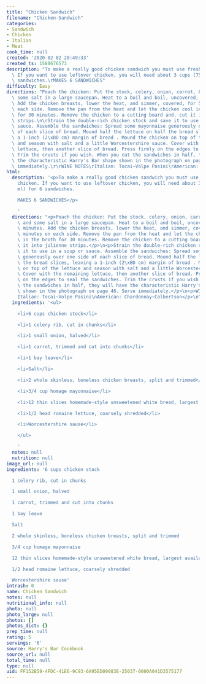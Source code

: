 ```yaml
---
title: "Chicken Sandwich"
filename: "Chicken-Sandwich"
categories:
- Sandwich
- Chicken
- Italian
- Meat
cook_time: null
created: '2020-02-02 20:49:33'
created_ts: 1580676573
description: "To make a really good chicken sandwich you must use freshly cooked chicken.\
  \ If you want to use leftover chicken, you will need about 3 cups (750 ml) for 6\
  \ sandwiches.\rMAKES 6 SANDWICHES"
difficulty: Easy
directions: "Poach the chicken: Put the stock, celery, onion, carrot, bay leaf, and\
  \ some salt in a large saucepan. Heat to a boil and boil, uncovered, for 10 minutes.\
  \ Add the chicken breasts, lower the heat, and simmer, covered, for 5 minutes on\
  \ each side. Remove the pan from the heat and let the chicken cool in the broth\
  \ for 30 minutes. Remove the chicken to a cutting board and. cut it into julienne\
  \ strips.\n\rStrain the double-rich chicken stock and save it to use in a soup or\
  \ sauce. Assemble the sandwiches: Spread some mayonnaise generously over one side\
  \ of each slice of bread. Mound half the lettuce on half the bread slices, leaving\
  \ a 1-inch (2\xBD cm) margin of bread . Mound the chicken on top of the lettuce\
  \ and season with salt and a little Worcestershire sauce. Cover with the remaining\
  \ lettuce, then another slice of bread. Press firmly on the edges to seal the sandwiches.\
  \ Trim the crusts if you wish. When you cut the sandwiches in half, they will have\
  \ the characteristic Harry's Bar shape shown in the photograph on page 46. Serve\
  \ immediately.\r\rWINE NOTES\rItalian: Tocai~Volpe Pasini\rAmerican: Chardonnay~Colbertson"
html:
  description: '<p>To make a really good chicken sandwich you must use freshly cooked
    chicken. If you want to use leftover chicken, you will need about 3 cups (750
    ml) for 6 sandwiches.

    MAKES 6 SANDWICHES</p>

    '
  directions: "<p>Poach the chicken: Put the stock, celery, onion, carrot, bay leaf,\
    \ and some salt in a large saucepan. Heat to a boil and boil, uncovered, for 10\
    \ minutes. Add the chicken breasts, lower the heat, and simmer, covered, for 5\
    \ minutes on each side. Remove the pan from the heat and let the chicken cool\
    \ in the broth for 30 minutes. Remove the chicken to a cutting board and. cut\
    \ it into julienne strips.</p>\n<p>Strain the double-rich chicken stock and save\
    \ it to use in a soup or sauce. Assemble the sandwiches: Spread some mayonnaise\
    \ generously over one side of each slice of bread. Mound half the lettuce on half\
    \ the bread slices, leaving a 1-inch (2\xBD cm) margin of bread . Mound the chicken\
    \ on top of the lettuce and season with salt and a little Worcestershire sauce.\
    \ Cover with the remaining lettuce, then another slice of bread. Press firmly\
    \ on the edges to seal the sandwiches. Trim the crusts if you wish. When you cut\
    \ the sandwiches in half, they will have the characteristic Harry's Bar shape\
    \ shown in the photograph on page 46. Serve immediately.</p>\n<p>WINE NOTES\n\
    Italian: Tocai~Volpe Pasini\nAmerican: Chardonnay~Colbertson</p>\n"
  ingredients: '<ul>

    <li>6 cups chicken stock</li>

    <li>1 celery rib, cut in chunks</li>

    <li>1 small onion, halved</li>

    <li>1 carrot, trimmed and cut into chunks</li>

    <li>1 bay leave</li>

    <li>Salt</li>

    <li>2 whole skinless, boneless chicken breasts, split and trimmed</li>

    <li>3/4 cup homage mayonnaise</li>

    <li>12 thin slices homemade-style unsweetened white bread, largest available slices</li>

    <li>1/2 head romaine lettuce, coarsely shredded</li>

    <li>Worcestershire sause</li>

    </ul>

    '
  notes: null
  nutrition: null
image_url: null
ingredients: '6 cups chicken stock

  1 celery rib, cut in chunks

  1 small onion, halved

  1 carrot, trimmed and cut into chunks

  1 bay leave

  Salt

  2 whole skinless, boneless chicken breasts, split and trimmed

  3/4 cup homage mayonnaise

  12 thin slices homemade-style unsweetened white bread, largest available slices

  1/2 head romaine lettuce, coarsely shredded

  Worcestershire sause'
intrash: 0
name: Chicken Sandwich
notes: null
nutritional_info: null
photo: null
photo_large: null
photos: []
photos_dict: {}
prep_time: null
rating: 5
servings: '6'
source: Harry's Bar Cookbook
source_url: null
total_time: null
type: null
uid: FF152B59-4FDC-41E6-9C93-6A95ED09083E-25037-0000A041D3575177
---
```

